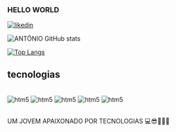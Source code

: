 ### HELLO WORLD



[![likedin](https://img.shields.io/badge/LinkedIn-0077B5?style=for-the-badge&logo=linkedin&logoColor=white)](https://www.linkedin.com/in/ant%C3%B4nio-dos-santos-b342a9293)


![ANTÔNIO GitHub stats](https://github-readme-stats.vercel.app/api?username=Anjsvf&show_icons=true&theme=radical)

[![Top Langs](https://github-readme-stats.vercel.app/api/top-langs/?username=Anjsvf)](https://github.com/Anjsvf/github-readme-stats)


## tecnologias

<div style="display: inline_block"><br>
<img align="center" alt="htm5" src="https://img.shields.io/badge/HTML5-E34F26?style=for-the-badge&logo=html5&logoColor=white"/>

<img align="center" alt="htm5" src="https://img.shields.io/badge/CSS3-1572B6?style=for-the-badge&logo=css3&logoColor=white"/>

<img align="center" alt="htm5" src="https://img.shields.io/badge/JavaScript-F7DF1E?style=for-the-badge&logo=javascript&logoColor=black"/>
<img align="center" alt="htm5" src="https://img.shields.io/badge/React-20232A?style=for-the-badge&logo=react&logoColor=61DAFB"/>
<img align="center" alt="htm5" src="https://img.shields.io/badge/Node.js-43853D?style=for-the-badge&logo=node.js&logoColor=white"/>

</div>
</br>


UM JOVEM APAIXONADO POR TECNOLOGIAS 💻😎💓💓💓
